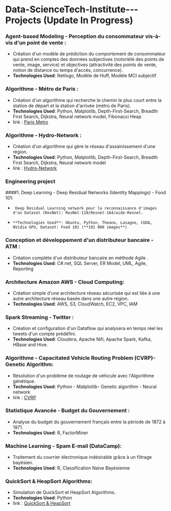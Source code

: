# Data-ScienceTech-Institute---Projects (Update In Progress)



###	Agent-based Modeling - Perception du consommateur vis-à-vis d'un point de vente :
  *	Création d'un modèle de prédiction du comportement de consommateur qui prend en comptes des données subjectives (notoriété des           points de vente, image, service) et objectives (attractivité des points de vente, notion de distance ou temps d'accès, concurrence).
  *	**Technologies Used**: Netlogo, Modèle de Huff, Modèle MCI subjectif

###	Algorithme - Métro de Paris :
  *	Création d'un algorithme qui recherche le chemin le plus court entre la station de départ et la station d'arrivée (métro de Paris). 
  *	**Technologies Used**: Python, Matplotlib, Depth-First-Search, Breadth First Search, Dijkstra, Neural network model, Fibonacci Heap
  * link : [Paris Metro](https://github.com/BTajini/Paris-Metro-Project)

###	Algorithme - Hydro-Network :
  *	Création d'un algorithme qui gère le réseau d'assainissement d'une région. 
  *	**Technologies Used**: Python, Matplotlib, Depth-First-Search, Breadth First Search, Dijkstra, Neural network model 
  * link : [Hydro-Network](https://github.com/BTajini/Project-of-Veolia-Hydro-Network)

###	Engineering project 
####1.  Deep Learning - Deep Residual Networks (Identity Mappings) - Food 101:
   *	  Deep Residual Learning network pour la reconnaissance d'images d'un Dataset (ResNet): ResNet-110/Resnet-164/wide-Resnet.
   *	 **Technologies Used**: Ubuntu, Python, Theano, Lasagne, CUDA, NVidia GPU, Dataset: Food 101 (**101 000 images**)
    
###	Conception et développement d'un distributeur bancaire - ATM :
  *	Création complète d'un distributeur bancaire en méthode Agile .
  *	**Technologies Used**: C#.net, SQL Server, ER Model, UML, Agile, Reporting

###	Architecture Amazon AWS - Cloud Computing:
  *	Création simple d'une architecture réseau sécurisée qui est liée à une autre architecture réseau basée dans une autre région.  
  *	**Technologies Used**: AWS, S3, CloudWatch, EC2, VPC, IAM

###	Spark Streaming - Twitter :
  *	Création et configuration d'un Dataflow qui analysera en temps réel les tweets d'un compte prédéfini.
  *	**Technologies Used**: Cloudera, Apache Nifi, Apache Spark, Kafka, HBase and Hive.

###	Algorithme - Capacitated Vehicle Routing Problem (CVRP)- Genetic Algorithm:
  *	Résolution d'un problème de routage de véhicule avec l'Algorithme génétique. 
  *	**Technologies Used**: Python - Matplotlib- Genetic algorithm - Neural network
  * link : [CVRP](https://github.com/BTajini/CVRP-DHL-Algorithm)

###	Statistique Avancée - Budget du Gouvernement :
  *	Analyse du budget du gouvernement français entre la période de 1872 à 1971.
  *	**Technologies Used**: R, FactorMiner

###	Machine Learning - Spam E-mail (**DataCamp**):
  *	Traitement du courrier électronique indésirable grâce à un filtrage bayésien. 
  *	**Technologies Used**: R, Classification Naive Bayésienne

###	QuickSort & HeapSort Algorithms:
  *	Simulation de QuickSort et HeapSort Algorithms. 
  *	**Technologies Used**: Python 
  * link : [QuickSort & HeapSort](https://github.com/BTajini/QuickSort-HeapSort-Algorithm)

